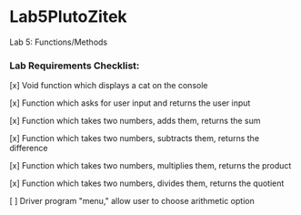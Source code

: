 # Lab5PlutoZitek
Lab 5: Functions/Methods

### Lab Requirements Checklist:

[x] Void function which displays a cat on the console

[x] Function which asks for user input and returns the user input

[x] Function which takes two numbers, adds them, returns the sum

[x] Function which takes two numbers, subtracts them, returns the difference

[x] Function which takes two numbers, multiplies them, returns the product

[x] Function which takes two numbers, divides them, returns the quotient

[ ] Driver program "menu," allow user to choose arithmetic option
